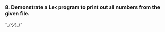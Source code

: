 ### 8. Demonstrate a Lex program to print out all numbers from the given file.

¯\_(ツ)_/¯

<!-- ```c

```

<br>

##### *Output* :-

```

``` -->